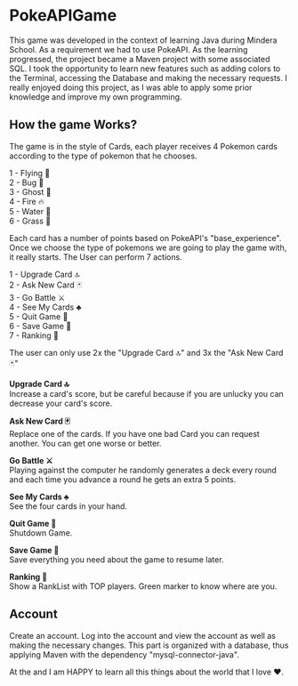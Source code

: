 # PokeAPIGame
This game was developed in the context of learning Java during Mindera School.
As a requirement we had to use PokeAPI.
As the learning progressed, the project became a Maven project with some associated SQL.
I took the opportunity to learn new features such as adding colors to the Terminal, accessing the Database and making the necessary requests.
I really enjoyed doing this project, as I was able to apply some prior knowledge and improve my own programming.

## How the game Works?
The game is in the style of Cards, each player receives 4 Pokemon cards according to the type of pokemon that he chooses.<br/>

1 - Flying 🍃<br/>
2 - Bug 🐛<br/>
3 - Ghost 👻<br/>
4 - Fire 🔥<br/>
5 - Water 🌊<br/>
6 - Grass 🍃<br/>

Each card has a number of points based on PokeAPI's "base_experience".
Once we choose the type of pokemons we are going to play the game with, it really starts. The User can perform 7 actions.

1 - Upgrade Card 🔝<br/>
2 - Ask New Card 🃏<br/>
3 - Go Battle ⚔<br/>
4 - See My Cards ♣<br/>
5 - Quit Game 🚪<br/>
6 - Save Game 📂<br/>
7 - Ranking 🥇<br/>

The user can only use 2x the "Upgrade Card 🔝" and 3x the "Ask New Card 🃏"

**Upgrade Card 🔝**<br/>
Increase a card's score, but be careful because if you are unlucky you can decrease your card's score.

**Ask New Card 🃏**<br/>
Replace one of the cards. If you have one bad Card you can request another. You can get one worse or better.

**Go Battle ⚔**<br/>
Playing against the computer he randomly generates a deck every round and each time you advance a round he gets an extra 5 points.

**See My Cards ♣**<br/>
See the four cards in your hand.

**Quit Game 🚪**<br/>
Shutdown Game.

**Save Game 📂**<br/>
Save everything you need about the game to resume later.

**Ranking 🥇**<br/>
Show a RankList with TOP players. Green marker to know where are you.

## Account
Create an account. Log into the account and view the account as well as making the necessary changes. This part is organized with a database, thus applying Maven with the dependency "mysql-connector-java".

At the and I am HAPPY to learn all this things about the world that I love ❤️.
